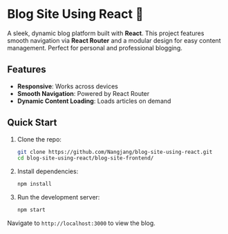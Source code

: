 # Blog Site Using React 📰

A sleek, dynamic blog platform built with **React**. This project features smooth navigation via **React Router** and a modular design for easy content management. Perfect for personal and professional blogging.

## Features

- **Responsive**: Works across devices
- **Smooth Navigation**: Powered by React Router
- **Dynamic Content Loading**: Loads articles on demand

## Quick Start

1. Clone the repo:

   ```bash
   git clone https://github.com/Nangjang/blog-site-using-react.git
   cd blog-site-using-react/blog-site-frontend/
   ```

2. Install dependencies:

   ```bash
   npm install
   ```

3. Run the development server:

   ```bash
   npm start
   ```

Navigate to `http://localhost:3000` to view the blog.

```
